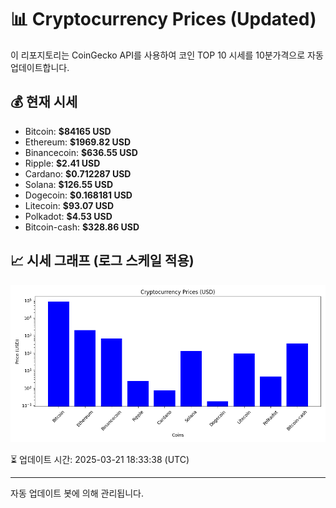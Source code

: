 
# 📊 Cryptocurrency Prices (Updated)

이 리포지토리는 CoinGecko API를 사용하여 코인 TOP 10 시세를 10분가격으로 자동 업데이트합니다.

## 💰 현재 시세
- Bitcoin: **$84165 USD**
- Ethereum: **$1969.82 USD**
- Binancecoin: **$636.55 USD**
- Ripple: **$2.41 USD**
- Cardano: **$0.712287 USD**
- Solana: **$126.55 USD**
- Dogecoin: **$0.168181 USD**
- Litecoin: **$93.07 USD**
- Polkadot: **$4.53 USD**
- Bitcoin-cash: **$328.86 USD**

## 📈 시세 그래프 (로그 스케일 적용)
![Crypto Prices](crypto_prices.png)

⏳ 업데이트 시간: 2025-03-21 18:33:38 (UTC)

---
자동 업데이트 봇에 의해 관리됩니다.

